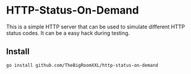 # HTTP-Status-On-Demand

This is a simple HTTP server that can be used to simulate different HTTP status codes.
It can be a easy hack during testing.


## Install

```bash
go install github.com/TheBigRoomXXL/http-status-on-demand 
